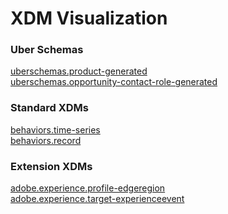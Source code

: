 # XDM Visualization
### Uber Schemas
<a href = http://opensource.adobe.com/xdmVisualization/prod/master/uberschemas.product-generated.html>uberschemas.product-generated</a>
<br>
<a href = http://opensource.adobe.com/xdmVisualization/prod/master/uberschemas.opportunity-contact-role-generated.html>uberschemas.opportunity-contact-role-generated</a>
<br>
### Standard XDMs
<a href = http://opensource.adobe.com/xdmVisualization/prod/master/behaviors.time-series.html>behaviors.time-series</a>
<br>
<a href = http://opensource.adobe.com/xdmVisualization/prod/master/behaviors.record.html>behaviors.record</a>
<br>

### Extension XDMs
<a href = http://opensource.adobe.com/xdmVisualization/prod/master/adobe.experience.profile-edgeregion.html>adobe.experience.profile-edgeregion</a>
<br>
<a href = http://opensource.adobe.com/xdmVisualization/prod/master/adobe.experience.target-experienceevent.html>adobe.experience.target-experienceevent</a>
<br>